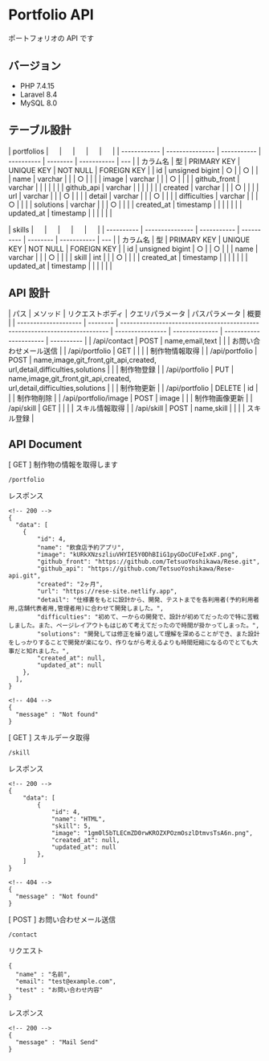 # Portfolio API

ポートフォリオの API です

## バージョン

-   PHP 7.4.15
-   Laravel 8.4
-   MySQL 8.0

## テーブル設計

| portfolios   | 　              | 　          | 　         | 　       | 　          |
| ------------ | --------------- | ----------- | ---------- | -------- | ----------- | --- |
| カラム名     | 型              | PRIMARY KEY | UNIQUE KEY | NOT NULL | FOREIGN KEY |
| id           | unsigned bigint | ○           |            | ○        |             |
| name         | varchar         |             |            | ○        |             |     |
| image        | varchar         |             |            | ○        |             |     |
| github_front | varchar         |             |            |          |             |     |
| github_api   | varchar         |             |            |          |             |     |
| created      | varchar         |             |            | ○        |             |     |
| url          | varchar         |             |            | ○        |             |     |
| detail       | varchar         |             |            | ○        |             |     |
| difficulties | varchar         |             |            | ○        |             |     |
| solutions    | varchar         |             |            | ○        |             |     |
| created_at   | timestamp       |             |            |          |             |     |
| updated_at   | timestamp       |             |            |          |             |     |

| skills     | 　              | 　          | 　         | 　       | 　          |
| ---------- | --------------- | ----------- | ---------- | -------- | ----------- | --- |
| カラム名   | 型              | PRIMARY KEY | UNIQUE KEY | NOT NULL | FOREIGN KEY |
| id         | unsigned bigint | ○           |            | ○        |             |
| name       | varchar         |             |            | ○        |             |     |
| skill      | int             |             |            | ○        |             |     |
| created_at | timestamp       |             |            |          |             |     |
| updated_at | timestamp       |             |            |          |             |     |

## API 設計

| パス                 | メソッド | リクエストボディ                                                           | クエリパラメータ | パスパラメータ | 概要                   |
| -------------------- | -------- | -------------------------------------------------------------------------- | ---------------- | -------------- | ---------------------- | ---------- |
| /api/contact         | POST     | name,email,text                                                            |                  |                | お問い合わせメール送信 |
| /api/portfolio       | GET      |                                                                            |                  |                | 制作物情報取得         |
| /api/portfolio       | POST     | name,image,git_front,git_api,created,<br>url,detail,difficulties,solutions |                  |                | 制作物登録             |
| /api/portfolio       | PUT      | name,image,git_front,git_api,created,<br>url,detail,difficulties,solutions |                  |                | 制作物更新             |
| /api/portfolio       | DELETE   | id                                                                         |                  |                | 制作物削除             |
| /api/portfolio/image | POST     | image                                                                      |                  |                | 制作物画像更新         |
| /api/skill           | GET      |                                                                            |                  |                | スキル情報取得         |
| /api/skill           | POST     | name,skill                                                                 |                  |                |                        | スキル登録 |

## API Document

[ GET ] 制作物の情報を取得します

```
/portfolio
```

レスポンス

```
<!-- 200 -->
{
  "data": [
    {
        "id": 4,
        "name": "飲食店予約アプリ",
        "image": "kURkXNzszliuVHYIE5Y0DhBIiG1pyGDoCUFeIxKF.png",
        "github_front": "https://github.com/TetsuoYoshikawa/Rese.git",
        "github_api": "https://github.com/TetsuoYoshikawa/Rese-api.git",
        "created": "2ヶ月",
        "url": "https://rese-site.netlify.app",
        "detail": "仕様書をもとに設計から、開発、テストまでを各利用者(予約利用者用,店舗代表者用,管理者用)に合わせて開発しました。",
        "difficulties": "初めて、一からの開発で、設計が初めてだったので特に苦戦しました。また、ページレイアウトもはじめて考えてだったので時間が掛かってしまった。",
        "solutions": "開発しては修正を繰り返して理解を深めることができ、また設計をしっかりすることで開発が楽になり、作りながら考えるよりも時間短縮になるのでとても大事だと知れました。",
        "created_at": null,
        "updated_at": null
    },
  ],
}

<!-- 404 -->
{
  "message" : "Not found"
}
```

[ GET ] スキルデータ取得

```
/skill
```

レスポンス

```
<!-- 200 -->
{
    "data": [
        {
            "id": 4,
            "name": "HTML",
            "skill": 5,
            "image": "1gm0l5bTLECmZD0rwKROZXPOzmOszlDtmvsTsA6n.png",
            "created_at": null,
            "updated_at": null
        },
    ]
}

<!-- 404 -->
{
  "message" : "Not found"
}
```

[ POST ] お問い合わせメール送信

```
/contact
```

リクエスト

```
{
  "name" : "名前",
  "email": "test@example.com",
  "test" : "お問い合わせ内容"
}
```

レスポンス

```
<!-- 200 -->
{
  "message" : "Mail Send"
}
```
